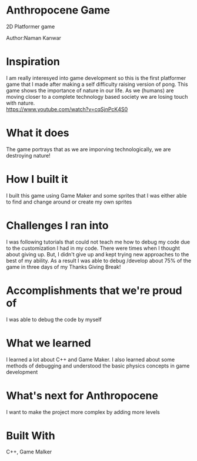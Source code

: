 # Anthropocene Game
2D Platformer game 

Author:Naman Kanwar
# Inspiration
I am really interesyed into game development so this is the first platformer game that I made after making a self difficulty raising version of pong. This game shows the importance of nature in our life. As we (humans) are moving closer to a complete technology based society we are losing touch with nature.  
https://www.youtube.com/watch?v=cqSjnPcK4S0
# What it does
The game portrays that as we are imporving technologically, we are destroying nature!

# How I built it
I built this game using Game Maker and some sprites that I was either able to find and change around or create my own sprites

# Challenges I ran into
I was following tutorials that could not teach me how to debug my code due to the customization I had in my code. There were times when I thought about giving up. But, I didn't give up and kept trying new approaches to the best of my ability. As a result I was able to debug /develop about 75% of the game in three days of my Thanks Giving Break!      
  
# Accomplishments that we're proud of
I was able to debug the code by myself 

# What we learned
I learned a lot about C++ and Game Maker. I also learned about some methods of debugging and understood the basic physics concepts in game development   

# What's next for Anthropocene
I want to make the project more complex by adding more levels 

# Built With
C++, Game Malker
